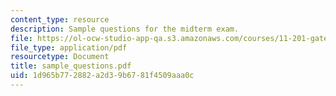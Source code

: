 ```yaml
---
content_type: resource
description: Sample questions for the midterm exam.
file: https://ol-ocw-studio-app-qa.s3.amazonaws.com/courses/11-201-gateway-planning-action-fall-2007/1d965b772882a2d39b6781f4509aaa0c_sample_questions.pdf
file_type: application/pdf
resourcetype: Document
title: sample_questions.pdf
uid: 1d965b77-2882-a2d3-9b67-81f4509aaa0c
---
```

